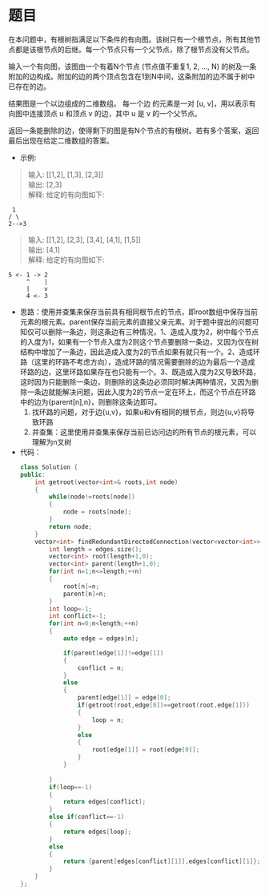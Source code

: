 # 题目
在本问题中，有根树指满足以下条件的有向图。该树只有一个根节点，所有其他节点都是该根节点的后继。每一个节点只有一个父节点，除了根节点没有父节点。

输入一个有向图，该图由一个有着N个节点 (节点值不重复1, 2, ..., N) 的树及一条附加的边构成。附加的边的两个顶点包含在1到N中间，这条附加的边不属于树中已存在的边。

结果图是一个以边组成的二维数组。 每一个边 的元素是一对 [u, v]，用以表示有向图中连接顶点 u 和顶点 v 的边，其中 u 是 v 的一个父节点。

返回一条能删除的边，使得剩下的图是有N个节点的有根树。若有多个答案，返回最后出现在给定二维数组的答案。

* 示例:
>输入: [[1,2], [1,3], [2,3]]<br>
输出: [2,3]<br>
解释: 给定的有向图如下:<br>

     1
    / \
    2-->3

>输入: [[1,2], [2,3], [3,4], [4,1], [1,5]]<br>
输出: [4,1]<br>
解释: 给定的有向图如下:<br>

    5 <- 1 -> 2
         ^    |
         |    v
         4 <- 3

* 思路：使用并查集来保存当前具有相同根节点的节点，即root数组中保存当前元素的根元素。parent保存当前元素的直接父亲元素。对于题中提出的问题可知仅可以删除一条边，则这条边有三种情况，1、造成入度为2，树中每个节点的入度为1，如果有一个节点入度为2则这个节点要删除一条边，又因为仅在树结构中增加了一条边，因此造成入度为2的节点如果有就只有一个。2、造成环路（这里的环路不考虑方向），造成环路的情况需要删除的边为最后一个造成环路的边，这里环路如果存在也只能有一个。3、既造成入度为2又导致环路，这时因为只能删除一条边，则删除的这条边必须同时解决两种情况，又因为删除一条边就能解决问题，因此入度为2的节点一定在环上，而这个节点在环路中的边为{parent[n],n}，则删除这条边即可。
    1. 找环路的问题，对于边{u,v}，如果u和v有相同的根节点，则边{u,v}将导致环路
    2. 并查集：这里使用并查集来保存当前已访问边的所有节点的根元素，可以理解为n叉树
* 代码：
    ```C++
    class Solution {
    public:
        int getroot(vector<int>& roots,int node)
        {
            while(node!=roots[node])
            {
                node = roots[node];
            }
            return node;
        }
        vector<int> findRedundantDirectedConnection(vector<vector<int>>& edges) {
            int length = edges.size();
            vector<int> root(length+1,0);
            vector<int> parent(length+1,0);
            for(int n=1;n<=length;++n)
            {
                root[n]=n;
                parent[n]=n;
            }
            int loop=-1;
            int conflict=-1;
            for(int n=0;n<length;++n)
            {
                auto edge = edges[n];

                if(parent[edge[1]]!=edge[1])
                {
                    conflict = n;
                }
                else
                {
                    parent[edge[1]] = edge[0];
                    if(getroot(root,edge[0])==getroot(root,edge[1]))
                    {
                        loop = n;
                    }
                    else
                    {
                        root[edge[1]] = root[edge[0]];
                    }
                }
                
            }
            if(loop==-1)
            {
                return edges[conflict];
            }
            else if(conflict==-1)
            {
                return edges[loop];
            }
            else
            {
                return {parent[edges[conflict][1]],edges[conflict][1]};
            }
        }
    };
    ```

